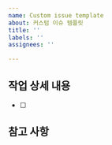 ```yaml
---
name: Custom issue template
about: 커스텀 이슈 템플릿
title: ''
labels: ''
assignees: ''

---
```


## 작업 상세 내용
- [ ] 

## 참고 사항
